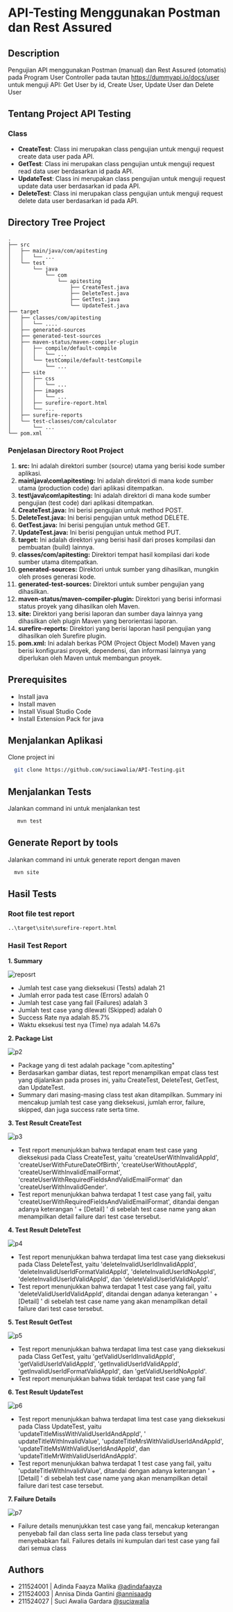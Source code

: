 # API-Testing Menggunakan Postman dan Rest Assured
## Description
Pengujian API menggunakan Postman (manual) dan Rest Assured (otomatis) pada Program User Controller pada tautan https://dummyapi.io/docs/user untuk menguji API: Get User by id, Create User, Update User dan Delete User

## Tentang Project API Testing

### Class
- **CreateTest**: Class ini merupakan class pengujian untuk menguji request create data user pada API.
- **GetTest**: Class ini merupakan class pengujian untuk menguji request read data user berdasarkan id pada API.
- **UpdateTest**: Class ini merupakan class pengujian untuk menguji request update data user berdasarkan id pada API.
- **DeleteTest**: Class ini merupakan class pengujian untuk menguji request delete data user berdasarkan id pada API.

## Directory Tree Project
```
.
├── src
│   ├── main/java/com/apitesting
│   │   └── ...
│   └── test
│       └── java
│           └── com
│               └── apitesting
│                   ├── CreateTest.java
│                   ├── DeleteTest.java
│                   ├── GetTest.java
│                   └── UpdateTest.java
├── target
│   ├── classes/com/apitesting
│   │   └── ....
│   ├── generated-sources
│   ├── generated-test-sources
│   ├── maven-status/maven-compiler-plugin
│   │   ├── compile/default-compile
│   │   │   └── ...
│   │   └── testCompile/default-testCompile
│   │       └── ...
│   ├── site
│   │   ├── css
│   │   │   └── ...
│   │   ├── images
│   │   │   └── ...
│   │   ├── surefire-report.html
│   │   └── ...
│   ├── surefire-reports
│   └── test-classes/com/calculator
│       └── ...
└── pom.xml
```
### Penjelasan Directory Root Project
1. **src:** Ini adalah direktori sumber (source) utama yang berisi kode sumber aplikasi.
2. **main\java\com\apitesting:** Ini adalah direktori di mana kode sumber utama (production code) dari aplikasi ditempatkan.
3. **test\java\com\apitesting:** Ini adalah direktori di mana kode sumber pengujian (test code) dari aplikasi ditempatkan.
7. **CreateTest.java:** Ini berisi pengujian untuk method POST.
8. **DeleteTest.java:** Ini berisi pengujian untuk method DELETE.
9. **GetTest.java:** Ini berisi pengujian untuk method GET.
10. **UpdateTest.java:** Ini berisi pengujian untuk method PUT.
11. **target:** Ini adalah direktori yang berisi hasil dari proses kompilasi dan pembuatan (build) lainnya.
12. **classes/com/apitesting:** Direktori tempat hasil kompilasi dari kode sumber utama ditempatkan.
13. **generated-sources:** Direktori untuk sumber yang dihasilkan, mungkin oleh proses generasi kode.
14. **generated-test-sources:** Direktori untuk sumber pengujian yang dihasilkan.
15. **maven-status/maven-compiler-plugin:** Direktori yang berisi informasi status proyek yang dihasilkan oleh Maven.
16. **site:** Direktori yang berisi laporan dan sumber daya lainnya yang dihasilkan oleh plugin Maven yang berorientasi laporan.
17. **surefire-reports:** Direktori yang berisi laporan hasil pengujian yang dihasilkan oleh Surefire plugin.
18. **pom.xml:** Ini adalah berkas POM (Project Object Model) Maven yang berisi konfigurasi proyek, dependensi, dan informasi lainnya yang diperlukan oleh Maven untuk membangun proyek.

## Prerequisites

- Install java
- Install maven
- Install Visual Studio Code
- Install Extension Pack for java

## Menjalankan Aplikasi

Clone project ini

```bash
  git clone https://github.com/suciawalia/API-Testing.git
```

## 
## Menjalankan Tests

Jalankan command ini untuk menjalankan test

```bash
   mvn test
```

## Generate Report by tools

Jalankan command ini untuk generate report dengan maven

```bash
  mvn site
```

## Hasil Tests
### Root file test report
```
..\target\site\surefire-report.html
```
### Hasil Test Report 
**1. Summary**

![reposrt](https://github.com/suciawalia/API-Testing/assets/99374578/229a4d0f-e748-4890-8e36-0325d0d6bcc6)

- Jumlah test case yang dieksekusi (Tests) adalah 21
- Jumlah error pada test case (Errors) adalah 0
- Jumlah test case yang fail (Failures) adalah 3
- Jumlah test case yang dilewati (Skipped) adalah 0
- Success Rate nya adalah 85.7%
- Waktu eksekusi test nya (Time) nya adalah 14.67s

**2. Package List**

![p2](https://github.com/suciawalia/API-Testing/assets/99374578/81803d6d-ecc6-430d-b675-58eec68ca026)

- Package yang di test adalah package "com.apitesting"
- Berdasarkan gambar diatas, test report menampilkan empat class test yang dijalankan pada proses ini, yaitu CreateTest, DeleteTest, GetTest, dan UpdateTest.
- Summary dari masing-masing class test akan ditampilkan. Summary ini mencakup jumlah test case yang dieksekusi, jumlah error, failure, skipped, dan juga success rate serta time.

**3. Test Result CreateTest**

![p3](https://github.com/suciawalia/API-Testing/assets/99374578/62e47d00-b411-4ef0-918f-15f0319fd35e)

- Test report menunjukkan bahwa terdapat enam test case yang dieksekusi pada Class CreateTest, yaitu 'createUserWithInvalidAppId', 'createUserWithFutureDateOfBirth', 'createUserWithoutAppId', 'createUserWithInvalidEmailFormat', 'createUserWithRequiredFieldsAndValidEmailFormat' dan 'createUserWithInvalidGender'.
- Test report menunjukkan bahwa terdapat 1 test case yang fail, yaitu 'createUserWithRequiredFieldsAndValidEmailFormat', ditandai dengan adanya keterangan ' + [Detail] ' di sebelah test case name yang akan menampilkan detail failure dari test case tersebut.

**4. Test Result DeleteTest**

![p4](https://github.com/suciawalia/API-Testing/assets/99374578/f407fccf-a751-45d9-af6c-a2dc1b4d5b12)

- Test report menunjukkan bahwa terdapat lima test case yang dieksekusi pada Class DeleteTest, yaitu 'deleteInvalidUserIdInvalidAppId', 'deleteInvalidUserIdFormatValidAppId', 'deleteInvalidUserIdNoAppId', 'deleteInvalidUserIdValidAppId', dan 'deleteValidUserIdValidAppId'.
- Test report menunjukkan bahwa terdapat 1 test case yang fail, yaitu 'deleteValidUserIdValidAppId', ditandai dengan adanya keterangan ' + [Detail] ' di sebelah test case name yang akan menampilkan detail failure dari test case tersebut.

**5. Test Result GetTest**

![p5](https://github.com/suciawalia/API-Testing/assets/99374578/e979d023-b4db-4539-b411-7081982d3669)

- Test report menunjukkan bahwa terdapat lima test case yang dieksekusi pada Class GetTest, yaitu 'getValidUserIdInvalidAppId', 'getValidUserIdValidAppId', 'getInvalidUserIdValidAppId', 'getInvalidUserIdFormatValidAppId', dan 'getValidUserIdNoAppId'.
- Test report menunjukkan bahwa tidak terdapat test case yang fail

**6. Test Result UpdateTest**

![p6](https://github.com/suciawalia/API-Testing/assets/99374578/f85a4431-e5e4-418d-808a-f5d4a4594c6e)

- Test report menunjukkan bahwa terdapat lima test case yang dieksekusi pada Class UpdateTest, yaitu 'updateTitleMissWithValidUserIdAndAppId', '	updateTitleWithInvalidValue', 'updateTitleMrsWithValidUserIdAndAppId', 'updateTitleMsWithValidUserIdAndAppId', dan 'updateTitleMrWithValidUserIdAndAppId'.
- Test report menunjukkan bahwa terdapat 1 test case yang fail, yaitu 'updateTitleWithInvalidValue', ditandai dengan adanya keterangan ' + [Detail] ' di sebelah test case name yang akan menampilkan detail failure dari test case tersebut.

**7. Failure Details**

![p7](https://github.com/suciawalia/API-Testing/assets/99374578/68b7d59a-bd03-478d-90a4-a13fbdddb772)

- Failure details menunjukkan test case yang fail, mencakup keterangan penyebab fail dan class serta line pada class tersebut yang menyebabkan fail. Failures details ini kumpulan dari test case yang fail dari semua class
  
## Authors
- 211524001 | Adinda Faayza Malika [@adindafaayza](https://github.com/adindafaayza)
- 211524003 | Annisa Dinda Gantini [@annisaadg](https://github.com/annisaadg)
- 211524027 | Suci Awalia Gardara [@suciawalia](https://github.com/suciawalia)
